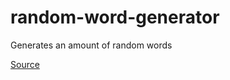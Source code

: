 # random-word-generator
Generates an amount of random words

[Source](https://sourceforge.net/projects/germandict/)
